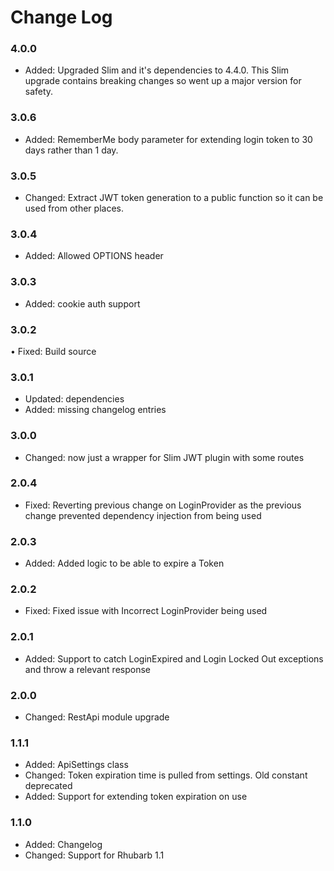 # Change Log

### 4.0.0

* Added: Upgraded Slim and it's dependencies to 4.4.0. This Slim upgrade contains breaking changes so went up a
         major version for safety.

### 3.0.6

* Added: RememberMe body parameter for extending login token to 30 days rather than 1 day.

### 3.0.5

* Changed: Extract JWT token generation to a public function so it can be used from other places.

### 3.0.4

* Added:   Allowed OPTIONS header

### 3.0.3

* Added: cookie auth support

### 3.0.2

• Fixed: Build source

### 3.0.1

* Updated: dependencies
* Added:   missing changelog entries

### 3.0.0

* Changed:  now just a wrapper for Slim JWT plugin with some routes

### 2.0.4

* Fixed:    Reverting previous change on LoginProvider as the previous change prevented dependency injection from being used 

### 2.0.3

* Added:    Added logic to be able to expire a Token

### 2.0.2

* Fixed:    Fixed issue with Incorrect LoginProvider being used

### 2.0.1

* Added:    Support to catch LoginExpired and Login Locked Out exceptions and throw a relevant response

### 2.0.0

* Changed:  RestApi module upgrade

### 1.1.1
* Added:    ApiSettings class
* Changed:  Token expiration time is pulled from settings. Old constant deprecated
* Added:    Support for extending token expiration on use

### 1.1.0

* Added:	Changelog
* Changed:	Support for Rhubarb 1.1
